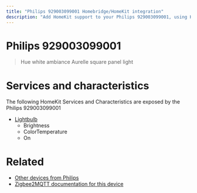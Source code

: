 ```yaml
---
title: "Philips 929003099001 Homebridge/HomeKit integration"
description: "Add HomeKit support to your Philips 929003099001, using Homebridge, Zigbee2MQTT and homebridge-z2m."
---
```

<!---
This file has been GENERATED using src/docgen/docgen.ts
DO NOT EDIT THIS FILE MANUALLY!
-->
# Philips 929003099001
> Hue white ambiance Aurelle square panel light


# Services and characteristics
The following HomeKit Services and Characteristics are exposed by
the Philips 929003099001

* [Lightbulb](../../light.md)
  * Brightness
  * ColorTemperature
  * On


# Related
* [Other devices from Philips](../index.md#philips)
* [Zigbee2MQTT documentation for this device](https://www.zigbee2mqtt.io/devices/929003099001.html)